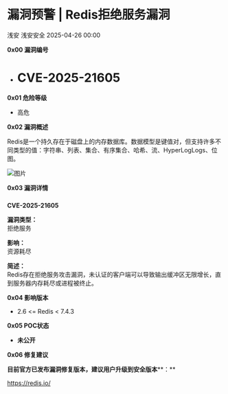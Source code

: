 #  漏洞预警 | Redis拒绝服务漏洞   
浅安  浅安安全   2025-04-26 00:00  
  
**0x00 漏洞编号**  
- # CVE-2025-21605  
  
**0x01 危险等级**  
- 高危  
  
**0x02 漏洞概述**  
  
Redis是一个持久存在于磁盘上的内存数据库。数据模型是键值对，但支持许多不同类型的值：字符串、列表、集合、有序集合、哈希、流、HyperLogLogs、位图。  
  
![图片](https://mmbiz.qpic.cn/mmbiz_png/7stTqD182SUbPlJfxfPGK7UNcIKiciaP0gmGWW9wXH3LWenX7lFtMPy2Lqb6WtIXHYv7Hecd5dkgm3m1OVRwBPsg/640?wx_fmt=png&tp=webp&wxfrom=5&wx_lazy=1 "")  
  
**0x03 漏洞详情**  
###   
  
**CVE-2025-21605**  
  
**漏洞类型：**  
拒绝服务  
  
**影响：**  
资源耗尽  
  
**简述：**  
Redis存在拒绝服务攻击漏洞，未认证的客户端可以导致输出缓冲区无限增长，直到服务器内存耗尽或进程被终止。  
  
**0x04 影响版本**  
- 2.6 <= Redis < 7.4.3  
  
**0x05 POC状态**  
- **未公开**  
  
**0x06 修复建议**  
  
**目前官方已发布漏洞修复版本，建议用户升级到安全版本****：**  
  
https://redis.io/  
  
  
  
